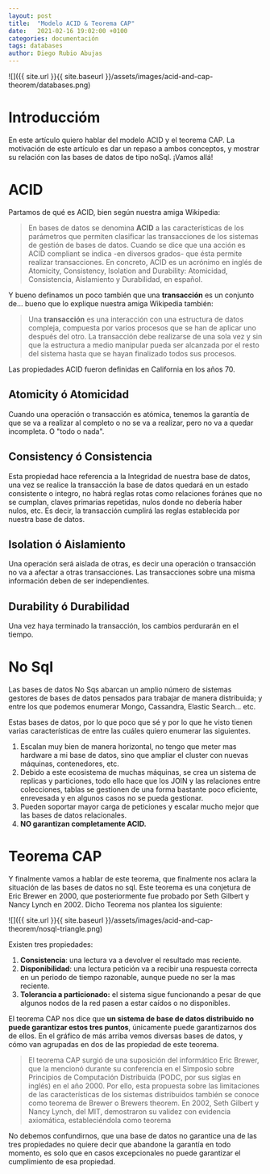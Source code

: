 ```yaml
---
layout: post
title:  "Modelo ACID & Teorema CAP"
date:   2021-02-16 19:02:00 +0100
categories: documentación
tags: databases
author: Diego Rubio Abujas
---
```


![]({{ site.url }}{{ site.baseurl }}/assets/images/acid-and-cap-theorem/databases.png)

# Introduccióm

En este artículo quiero hablar del modelo ACID y el teorema CAP. La motivación de este artículo es dar un repaso a ambos conceptos, y mostrar su relación con las bases de datos de tipo noSql. ¡Vamos allá!

# ACID

Partamos de qué es ACID, bien según nuestra amiga Wikipedia:

> En bases de datos se denomina **ACID** a las características de los parámetros que permiten clasificar las transacciones de los sistemas de gestión de bases de datos. Cuando se dice que una acción es ACID compliant se indica -en diversos grados- que ésta permite realizar transacciones.
En concreto, ACID es un acrónimo en inglés de Atomicity, Consistency, Isolation and Durability: Atomicidad, Consistencia, Aislamiento y Durabilidad, en español.

Y bueno definamos un poco también que una **transacción** es un conjunto de... bueno que lo explique nuestra amiga Wikipedia también:

> Una **transacción** es una interacción con una estructura de datos compleja, compuesta por varios procesos que se han de aplicar uno después del otro. La transacción debe realizarse de una sola vez y sin que la estructura a medio manipular pueda ser alcanzada por el resto del sistema hasta que se hayan finalizado todos sus procesos.

Las propiedades ACID fueron definidas en California en los años 70.

## Atomicity ó Atomicidad

Cuando una operación o transacción es atómica, tenemos la garantía de que se va a realizar al completo o no se va a realizar, pero no va a quedar incompleta. O "todo o nada".

## Consistency ó Consistencia

Esta propiedad hace referencia a la Integridad de nuestra base de datos, una vez se realice la transacción la base de datos quedará en un estado consistente o integro, no habrá reglas rotas como relaciones foránes que no se cumplan, claves primarias repetidas, nulos donde no debería haber nulos, etc. Es decir, la transacción cumplirá las reglas establecida por nuestra base de datos.

## Isolation ó Aislamiento

Una operación será aislada de otras, es decir una operación o transacción no va a afectar a otras transacciones. Las transacciones sobre una misma información deben de ser independientes.

## Durability ó Durabilidad

Una vez haya terminado la transacción, los cambios perdurarán en el tiempo. 

# No Sql

Las bases de datos No Sqs abarcan un amplio número de sistemas gestores de bases de datos pensados para trabajar de manera distribuida; y entre los que podemos enumerar Mongo, Cassandra, Elastic Search... etc. 

Estas bases de datos, por lo que poco que sé y por lo que he visto tienen varias características de entre las cuáles quiero enumerar las siguientes.

1. Escalan muy bien de manera horizontal, no tengo que meter mas hardware a mi base de datos, sino que ampliar el cluster con nuevas máquinas, contenedores, etc.
2. Debido a este ecosistema de muchas máquinas, se crea un sistema de replicas y particiones, todo ello hace que los JOIN y las relaciones entre colecciones, tablas se gestionen de una forma bastante poco eficiente, enrevesada y en algunos casos no se pueda gestionar.
3. Pueden soportar mayor carga de peticiones y escalar mucho mejor que las bases de datos relacionales.
4. **NO garantizan completamente ACID.**

# Teorema CAP

Y finalmente vamos a hablar de este teorema, que finalmente nos aclara la situación de las bases de datos no sql. Este teorema es una conjetura de Eric Brewer en 2000, que posteriormente fue probado por Seth Gilbert y Nancy Lynch en 2002. Dicho Teorema nos plantea los siguiente:

![]({{ site.url }}{{ site.baseurl }}/assets/images/acid-and-cap-theorem/nosql-triangle.png)

Existen tres propiedades:

1. **Consistencia**:  una lectura va a devolver el resultado mas reciente.
2. **Disponibilidad**: una lectura petición va a recibir una respuesta correcta en un periodo de tiempo razonable, aunque puede no ser la mas reciente.
3. **Tolerancia a particionado:** el sistema sigue funcionando a pesar de que algunos nodos de la red pasen a estar caídos o no disponibles.

El teorema CAP nos dice que **un sistema de base de datos distribuido no puede garantizar estos tres puntos**, únicamente puede garantizarnos dos de ellos. En el gráfico de más arriba vemos diversas bases de datos, y cómo van agrupadas en dos de las propiedad de este teorema.

> El teorema CAP surgió de una suposición del informático Eric Brewer, que la mencionó durante su conferencia en el Simposio sobre Principios de Computación Distribuida (PODC, por sus siglas en inglés) en el año 2000. Por ello, esta propuesta sobre las limitaciones de las características de los sistemas distribuidos también se conoce como teorema de Brewer o Brewers theorem. En 2002, Seth Gilbert y Nancy Lynch, del MIT, demostraron su validez con evidencia axiomática, estableciéndola como teorema

No debemos confundirnos, que una base de datos no garantice una de las tres propiedades no quiere decir que abandone la garantía en todo momento, es solo que en casos excepcionales no puede garantizar el cumplimiento de esa propiedad.